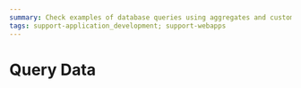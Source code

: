 ```yaml
---
summary: Check examples of database queries using aggregates and custom SQL queries. See how to manipulate sets of records returned using filters, sorting or operations other operations supported by aggregates.
tags: support-application_development; support-webapps
---
```


# Query Data
